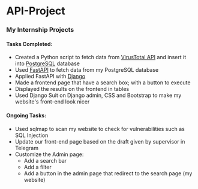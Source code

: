 # API-Project

### My Internship Projects

#### Tasks Completed:
- Created a Python script to fetch data from [VirusTotal API](https://developers.virustotal.com/v3.0/reference) and insert it into [PostgreSQL](https://www.postgresql.org/) database
- Used [FastAPI](https://fastapi.tiangolo.com/) to fetch data from my PostgreSQL database
- Applied FastAPI with [Django](https://www.djangoproject.com/)
- Made a frontend page that have a search box; with a button to execute
- Displayed the results on the frontend in tables
- Used Django Suit on Django admin, CSS and Bootstrap to make my website's front-end look nicer

#### Ongoing Tasks:
- Used sqlmap to scan my website to check for vulnerabilities such as SQL Injection
- Update our front-end page based on the draft given by supervisor in Telegram
- Customize the Admin page:
  - Add a search bar
  - Add a filter
  - Add a button in the admin page that redirect to the search page (my website)




